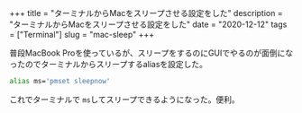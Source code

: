 +++
title = "ターミナルからMacをスリープさせる設定をした"
description = "ターミナルからMacをスリープさせる設定をした"
date = "2020-12-12"
tags = ["Terminal"]
slug = "mac-sleep"
+++

普段MacBook Proを使っているが、スリープをするのにGUIでやるのが面倒になったのでターミナルからスリープするaliasを設定した。

<!--more-->

```sh
alias ms='pmset sleepnow'
```

これでターミナルで `ms`してスリープできるようになった。便利。
